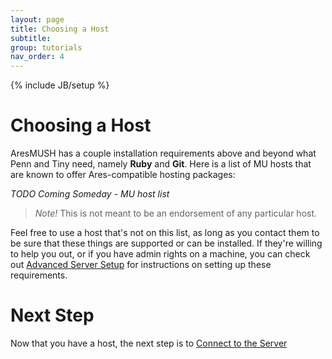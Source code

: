 ```yaml
---
layout: page
title: Choosing a Host
subtitle: 
group: tutorials
nav_order: 4
---
```

{% include JB/setup %}

# Choosing a Host

AresMUSH has a couple installation requirements above and beyond what Penn and Tiny need, namely **Ruby** and **Git**.  Here is a list of MU hosts that are known to offer Ares-compatible hosting packages:  

*TODO Coming Someday - MU host list*

> *Note!* This is not meant to be an endorsement of any particular host.

Feel free to use a host that's not on this list, as long as you contact them to be sure that these things are supported or can be installed.  If they're willing to help you out, or if you have admin rights on a machine, you can check out [Advanced Server Setup]({{site.siteroot}}tutorials/admin/server-setup.html) for instructions on setting up these requirements.

# Next Step

Now that you have a host, the next step is to [Connect to the Server]({{site.siteroot}}tutorials/admin/server-connect.html)
